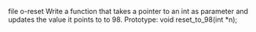 file o-reset Write a function that takes a pointer to an int as parameter and updates the value it points to to 98.
Prototype: void reset_to_98(int *n);
